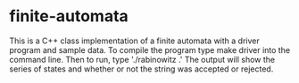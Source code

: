 finite-automata
===============

This is a C++ class implementation of a finite automata with a driver program and sample data. To compile the program type make driver into the command line. Then to run, type './rabinowitz <fa file> <string>.' The output will show the series of states and whether or not the string was accepted or rejected. 
